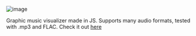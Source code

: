 ![image](https://github.com/user-attachments/assets/8ef18596-0cc0-4622-9f2a-e10e1f98028f)


Graphic music visualizer made in JS. Supports many audio formats, tested with .mp3 and FLAC. Check it out [here](https://itskme.github.io/js-music-visualizer/)
